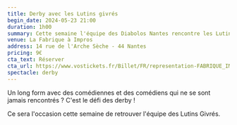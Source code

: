 ```yaml
---
title: Derby avec les Lutins givrés
begin_date: 2024-05-23 21:00
duration: 1h00
summary: Cette semaine l'équipe des Diabolos Nantes rencontre les Lutins Givrés
venue: La Fabrique à Impros
address: 14 rue de l'Arche Sèche - 44 Nantes
pricing: 9€
cta_text: Réserver
cta_url: https://www.vostickets.fr/Billet/FR/representation-FABRIQUE_IMPROS-24437-0.wb?REFID=0L43AAAAAAByAQ
spectacle: derby
---
```


Un long form avec des comédiennes et des comédiens qui ne se sont jamais rencontrés ? C'est le défi des derby !

Ce sera l'occasion cette semaine de retrouver l'équipe des Lutins Givrés.